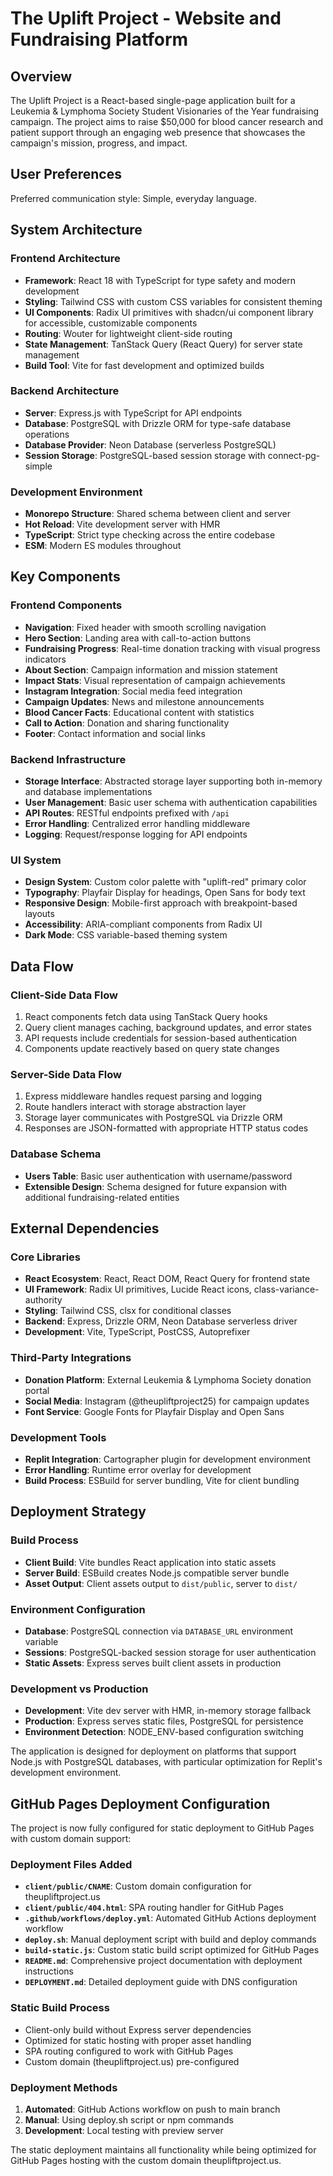 # The Uplift Project - Website and Fundraising Platform

## Overview

The Uplift Project is a React-based single-page application built for a Leukemia & Lymphoma Society Student Visionaries of the Year fundraising campaign. The project aims to raise $50,000 for blood cancer research and patient support through an engaging web presence that showcases the campaign's mission, progress, and impact.

## User Preferences

Preferred communication style: Simple, everyday language.

## System Architecture

### Frontend Architecture
- **Framework**: React 18 with TypeScript for type safety and modern development
- **Styling**: Tailwind CSS with custom CSS variables for consistent theming
- **UI Components**: Radix UI primitives with shadcn/ui component library for accessible, customizable components
- **Routing**: Wouter for lightweight client-side routing
- **State Management**: TanStack Query (React Query) for server state management
- **Build Tool**: Vite for fast development and optimized builds

### Backend Architecture
- **Server**: Express.js with TypeScript for API endpoints
- **Database**: PostgreSQL with Drizzle ORM for type-safe database operations
- **Database Provider**: Neon Database (serverless PostgreSQL)
- **Session Storage**: PostgreSQL-based session storage with connect-pg-simple

### Development Environment
- **Monorepo Structure**: Shared schema between client and server
- **Hot Reload**: Vite development server with HMR
- **TypeScript**: Strict type checking across the entire codebase
- **ESM**: Modern ES modules throughout

## Key Components

### Frontend Components
- **Navigation**: Fixed header with smooth scrolling navigation
- **Hero Section**: Landing area with call-to-action buttons
- **Fundraising Progress**: Real-time donation tracking with visual progress indicators
- **About Section**: Campaign information and mission statement
- **Impact Stats**: Visual representation of campaign achievements
- **Instagram Integration**: Social media feed integration
- **Campaign Updates**: News and milestone announcements
- **Blood Cancer Facts**: Educational content with statistics
- **Call to Action**: Donation and sharing functionality
- **Footer**: Contact information and social links

### Backend Infrastructure
- **Storage Interface**: Abstracted storage layer supporting both in-memory and database implementations
- **User Management**: Basic user schema with authentication capabilities
- **API Routes**: RESTful endpoints prefixed with `/api`
- **Error Handling**: Centralized error handling middleware
- **Logging**: Request/response logging for API endpoints

### UI System
- **Design System**: Custom color palette with "uplift-red" primary color
- **Typography**: Playfair Display for headings, Open Sans for body text
- **Responsive Design**: Mobile-first approach with breakpoint-based layouts
- **Accessibility**: ARIA-compliant components from Radix UI
- **Dark Mode**: CSS variable-based theming system

## Data Flow

### Client-Side Data Flow
1. React components fetch data using TanStack Query hooks
2. Query client manages caching, background updates, and error states
3. API requests include credentials for session-based authentication
4. Components update reactively based on query state changes

### Server-Side Data Flow
1. Express middleware handles request parsing and logging
2. Route handlers interact with storage abstraction layer
3. Storage layer communicates with PostgreSQL via Drizzle ORM
4. Responses are JSON-formatted with appropriate HTTP status codes

### Database Schema
- **Users Table**: Basic user authentication with username/password
- **Extensible Design**: Schema designed for future expansion with additional fundraising-related entities

## External Dependencies

### Core Libraries
- **React Ecosystem**: React, React DOM, React Query for frontend state
- **UI Framework**: Radix UI primitives, Lucide React icons, class-variance-authority
- **Styling**: Tailwind CSS, clsx for conditional classes
- **Backend**: Express, Drizzle ORM, Neon Database serverless driver
- **Development**: Vite, TypeScript, PostCSS, Autoprefixer

### Third-Party Integrations
- **Donation Platform**: External Leukemia & Lymphoma Society donation portal
- **Social Media**: Instagram (@theupliftproject25) for campaign updates
- **Font Service**: Google Fonts for Playfair Display and Open Sans

### Development Tools
- **Replit Integration**: Cartographer plugin for development environment
- **Error Handling**: Runtime error overlay for development
- **Build Process**: ESBuild for server bundling, Vite for client bundling

## Deployment Strategy

### Build Process
- **Client Build**: Vite bundles React application into static assets
- **Server Build**: ESBuild creates Node.js compatible server bundle
- **Asset Output**: Client assets output to `dist/public`, server to `dist/`

### Environment Configuration
- **Database**: PostgreSQL connection via `DATABASE_URL` environment variable
- **Sessions**: PostgreSQL-backed session storage for user authentication
- **Static Assets**: Express serves built client assets in production

### Development vs Production
- **Development**: Vite dev server with HMR, in-memory storage fallback
- **Production**: Express serves static files, PostgreSQL for persistence
- **Environment Detection**: NODE_ENV-based configuration switching

The application is designed for deployment on platforms that support Node.js with PostgreSQL databases, with particular optimization for Replit's development environment.

## GitHub Pages Deployment Configuration

The project is now fully configured for static deployment to GitHub Pages with custom domain support:

### Deployment Files Added
- **`client/public/CNAME`**: Custom domain configuration for theupliftproject.us
- **`client/public/404.html`**: SPA routing handler for GitHub Pages
- **`.github/workflows/deploy.yml`**: Automated GitHub Actions deployment workflow
- **`deploy.sh`**: Manual deployment script with build and deploy commands
- **`build-static.js`**: Custom static build script optimized for GitHub Pages
- **`README.md`**: Comprehensive project documentation with deployment instructions
- **`DEPLOYMENT.md`**: Detailed deployment guide with DNS configuration

### Static Build Process
- Client-only build without Express server dependencies
- Optimized for static hosting with proper asset handling
- SPA routing configured to work with GitHub Pages
- Custom domain (theupliftproject.us) pre-configured

### Deployment Methods
1. **Automated**: GitHub Actions workflow on push to main branch
2. **Manual**: Using deploy.sh script or npm commands
3. **Development**: Local testing with preview server

The static deployment maintains all functionality while being optimized for GitHub Pages hosting with the custom domain theupliftproject.us.
